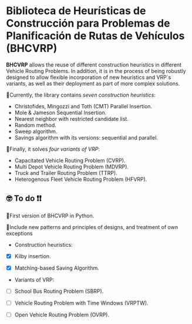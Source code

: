 # Biblioteca de Heurísticas de Construcción para Problemas de Planificación de Rutas de Vehículos (BHCVRP)
**BHCVRP** allows the reuse of different construction heuristics in different Vehicle Routing Problems. In addition, it is in the process of being robustly designed to allow flexible incorporation of new heuristics and VRP´s variants, as well as their deployment as part of more complex solutions. 

🔹Currently, the library contains *seven construction heuristics*:
-  Christofides, Mingozzi and Toth (CMT) Parallel Insertion.
-  Mole & Jameson Sequential Insertion. 
-  Nearest neighbor with restricted candidate list. 
-  Random method. 
-  Sweep algorithm. 
-  Savings algorithm with its versions: sequential and parallel.

🔸Finally, it solves *four variants of VRP*:
-  Capacitated Vehicle Routing Problem (CVRP).
-  Multi Depot Vehicle Routing Problem (MDVRP).
-  Truck and Trailer Routing Problem (TTRP).
-  Heterogenous Fleet Vehicle Routing Problem (HFVRP).

## 🤓 To do ❗❗
🔷First version of BHCVRP in Python.

🔶Include new patterns and principles of designs, and treatment of own exceptions


- Construction heuristics:
- [X] Kilby insertion.
- [X] Matching-based Saving Algorithm.


- Variants of VRP:
- [ ] School Bus Routing Problem (SBRP).
- [ ] Vehicle Routing Problem with Time Windows (VRPTW).
- [ ] Open Vehicle Routing Problem (OVRP).

